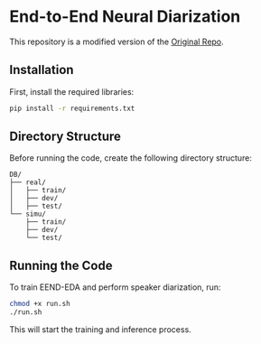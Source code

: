 # End-to-End Neural Diarization

This repository is a modified version of the [Original Repo](https://github.com/BUTSpeechFIT/EEND.git).

## Installation

First, install the required libraries:

```bash
pip install -r requirements.txt
```

## Directory Structure

Before running the code, create the following directory structure:

```
DB/
├── real/
│   ├── train/
│   ├── dev/
│   ├── test/
└── simu/
    ├── train/
    ├── dev/
    └── test/
```

## Running the Code

To train EEND-EDA and perform speaker diarization, run:

```bash
chmod +x run.sh
./run.sh
```

This will start the training and inference process.